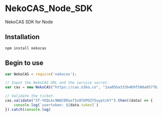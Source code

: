# NekoCAS_Node_SDK
NekoCAS SDK for Node

## Installation
```
npm install nekocas
```

## Begin to use
```javascript
var NekoCAS = require('nekocas');

// Input the NekoCAS URL and the service secret.
var cas = new NekoCAS("https://cas.n3ko.co", "1aa05ba333b469f580a0577b1a86a5af")

// Validate the ticket.
cas.validate("ST-YEQLkc9WQCDRoo7Io9lKPOZY5uyptzkY").then((data) => {
    console.log(`usertoken: ${data.token}`)
}).catch(console.log)
```

